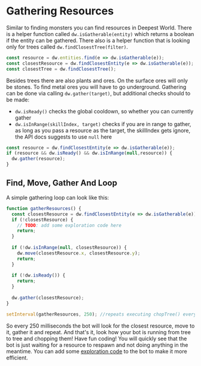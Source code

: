 # Gathering Resources

Similar to finding monsters you can find resources in Deepest World. 
There is a helper function called `dw.isGatherable(entity)` which returns a boolean if the entity can be gathered.
There also is a helper function that is looking only for trees called `dw.findClosestTree(filter)`.

```js
const resource = dw.entities.find(e => dw.isGatherable(e));
const closestResource = dw.findClosestEntity(e => dw.isGatherable(e));
const closestTree = dw.findClosestTree();
```

Besides trees there are also plants and ores. On the surface ores will only be stones. To find metal ores you will have to go underground.
Gathering can be done via calling `dw.gather(target)`, but additional checks should to be made:

* `dw.isReady()` checks the global cooldown, so whether you can currently gather
* `dw.isInRange(skillIndex, target)` checks if you are in range to gather, 
  as long as you pass a resource as the target, the skillIndex gets ignore,
  the API docs suggests to use `null` here

```js
const resource = dw.findClosestEntity(e => dw.isGatherable(e));
if (resource && dw.isReady() && dw.isInRange(null,resource)) {
  dw.gather(resource);
}
```

## Find, Move, Gather And Loop

A simple gathering loop can look like this:

```js
function gatherResources() {
  const closestResource = dw.findClosestEntity(e => dw.isGatherable(e));
  if (!closestResource) {
    // TODO: add some exploration code here
    return;
  }
  
  if (!dw.isInRange(null, closestResource)) {
    dw.move(closestResource.x, closestResource.y);
    return;
  }
  
  if (!dw.isReady()) {
    return;
  }
  
  dw.gather(closestResource);
}

setInterval(gatherResources, 250); //repeats executing chopTree() every 250 milliseconds
```

So every 250 milliseconds the bot will look for the closest resource, move to it, gather it and repeat.
And that's it, look how your bot is running from tree to tree and chopping them! Have fun coding!
You will quickly see that the bot is just waiting for a resource to respawn and not doing anything in the meantime.
You can add some [exploration code](/tutorial/exploration) to the bot to make it more efficient.

